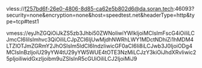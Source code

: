 vless://f257bd6f-26e0-4806-8d85-ca62e5b802d6@da.soran.tech:46093?security=none&encryption=none&host=speedtest.net&headerType=http&type=tcp#test1

vmess://eyJhZGQiOiJkZS5zb3Jhbi50ZWNoIiwiYWlkIjoiMCIsImFscG4iOiIiLCJmcCI6IiIsImhvc3QiOiIiLCJpZCI6IjUwMjdhNWRhLWY1MDctNDhiZi1hMDM4LTZlOTJmZGRmY2JhOSIsIm5ldCI6IndzIiwicGF0aCI6Ii8iLCJwb3J0IjoiODg4MCIsInBzIjoiU29yYW4tU29yYW5WUE4tOTE3NzMiLCJzY3kiOiJhdXRvIiwic25pIjoiIiwidGxzIjoibm9uZSIsInR5cGUiOiIiLCJ2IjoiMiJ9
